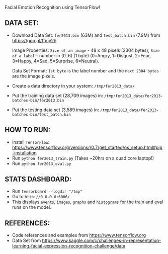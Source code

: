 Facial Emotion Recognition using TensorFlow!

DATA SET:
---------
- Download Data Set: `fer2013.bin` (63M) and `test_batch.bin` (7.9M) from https://goo.gl/ffmy2h

  Image Properties: `Size of an image` - 48 x 48 pixels (2304 bytes), `Size of a label` - number in (0..6) (1 byte) (0=Angry, 1=Disgust, 2=Fear, 3=Happy, 4=Sad, 5=Surprise, 6=Neutral).

  Data Set Format: `1st byte` is the label number and the `next 2304 bytes` are the image pixels.

- Create a data directory in your system: `/tmp/fer2013_data/`

- Put the training data set (28,709 images) in: `/tmp/fer2013_data/fer2013-batches-bin/fer2013.bin`

- Put the testing data set (3,589 images) in: `/tmp/fer2013_data/fer2013-batches-bin/test_batch.bin`

HOW TO RUN:
-----------
- Install `TensorFlow`: https://www.tensorflow.org/versions/r0.7/get_started/os_setup.html#pip-installation
- Run `python fer2013_train.py` (Takes ~20hrs on a quad core laptop!)
- Run `python fer2013_eval.py`

STATS DASHBOARD:
----------------
- Run `tensorboard --logdir "/tmp"`
- Go to `http://0.0.0.0:6006/`
- This displays `events`, `images`, `graphs` and `histograms` for the train and eval runs on the model.

REFERENCES:
-----------
- Code references and examples from https://www.tensorflow.org
- Data Set from https://www.kaggle.com/c/challenges-in-representation-learning-facial-expression-recognition-challenge/data
